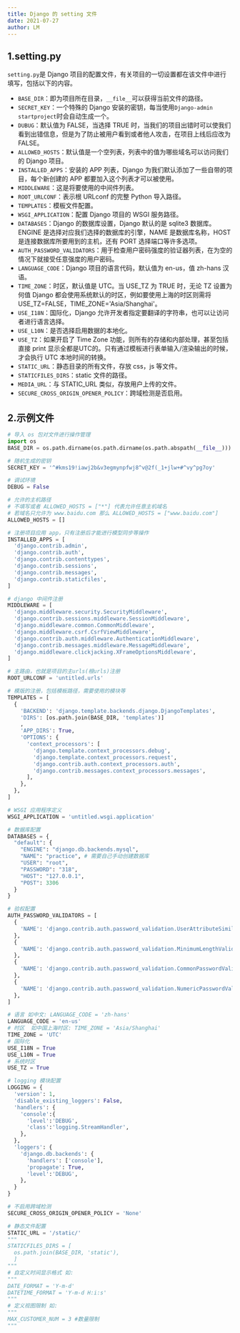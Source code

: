 ```yaml
---
title: Django 的 setting 文件
date: 2021-07-27
author: LM
---
```


## 1.setting.py

`setting.py`是 Django 项目的配置文件，有关项目的一切设置都在该文件中进行填写，包括以下的内容。

- `BASE_DIR`：即为项目所在目录，`__file__`可以获得当前文件的路径。
- `SECRET_KEY`：一个特殊的 Django 安装的密钥，每当使用`Django-admin startproject`时会自动生成一个。
- `DUBUG`：默认值为 FALSE，当选择 TRUE 时，当我们的项目出错时可以使我们看到出错信息，但是为了防止被用户看到或者他人攻击，在项目上线后应改为 FALSE。
- `ALLOWED_HOSTS`：默认值是一个空列表，列表中的值为哪些域名可以访问我们的 Django 项目。
- `INSTALLED_APPS`：安装的 APP 列表，Django 为我们默认添加了一些自带的项目，每个新创建的 APP 都要加入这个列表才可以被使用。
- `MIDDLEWARE`：这是将要使用的中间件列表。
- `ROOT_URLCONF`：表示根 URLconf 的完整 Python 导入路径。
- `TEMPLATES`：模板文件配置。
- `WSGI_APPLICATION`：配置 Django 项目的 WSGI 服务路径。
- `DATABASES`：Django 的数据库设置，Django 默认的是 sqlite3 数据库。ENGINE 是选择对应我们选择的数据库的引擎，NAME 是数据库名称，HOST 是连接数据库所要用到的主机，还有 PORT 选择端口等许多选项。
- `AUTH_PASSWORD_VALIDATORS`：用于检查用户密码强度的验证器列表，在为空的情况下就接受任意强度的用户密码。
- `LANGUAGE_CODE`：Django 项目的语言代码，默认值为 en-us，值 zh-hans 汉语。
- `TIME_ZONE`：时区，默认值是 UTC。当 USE_TZ 为 TRUE 时，无论 TZ 设置为何值 Django 都会使用系统默认的时区，例如要使用上海的时区则需将 USE_TZ=FALSE，TIME_ZONE='Asia/Shanghai'。
- `USE_I18N`：国际化，Django 允许开发者指定要翻译的字符串，也可以让访问者进行语言选择。
- `USE_L10N`：是否选择启用数据的本地化。
- `USE_TZ`：如果开启了 Time Zone 功能，则所有的存储和内部处理，甚至包括直接 print 显示全都是UTC的。只有通过模板进行表单输入/渲染输出的时候，才会执行 UTC 本地时间的转换。
- `STATIC_URL`：静态目录的所有文件，存放 css，js 等文件。
- `STATICFILES_DIRS`：static 文件的路径。
- `MEDIA_URL`：与 STATIC_URL 类似，存放用户上传的文件。
- `SECURE_CROSS_ORIGIN_OPENER_POLICY`：跨域检测是否启用。

## 2.示例文件

```python
# 导入 os 包对文件进行操作管理
import os
BASE_DIR = os.path.dirname(os.path.dirname(os.path.abspath(__file__)))

# 随机生成的密钥
SECRET_KEY = '^#kms19!iawj2b&v3egmynpfwj8^v@2f(_1+jlw+#^vy^pg7oy'

# 调试环境
DEBUG = False

# 允许的主机路径
# 不填写或者 ALLOWED_HOSTS = ["*"] 代表允许任意主机域名
# 若域名只允许为 www.baidu.com 那么 ALLOWED_HOSTS = ["www.baidu.com"]
ALLOWED_HOSTS = []

# 注册项目应用 app，只有注册后才能进行模型同步等操作
INSTALLED_APPS = [
  'django.contrib.admin',
  'django.contrib.auth',
  'django.contrib.contenttypes',
  'django.contrib.sessions',
  'django.contrib.messages',
  'django.contrib.staticfiles',
]

# django 中间件注册
MIDDLEWARE = [
  'django.middleware.security.SecurityMiddleware',
  'django.contrib.sessions.middleware.SessionMiddleware',
  'django.middleware.common.CommonMiddleware',
  'django.middleware.csrf.CsrfViewMiddleware',
  'django.contrib.auth.middleware.AuthenticationMiddleware',
  'django.contrib.messages.middleware.MessageMiddleware',
  'django.middleware.clickjacking.XFrameOptionsMiddleware',
]

# 主路由，也就是项目的主urls(根urls)注册
ROOT_URLCONF = 'untitled.urls'

# 模版的注册，包括模板路径，需要使用的模块等
TEMPLATES = [
  {
    'BACKEND': 'django.template.backends.django.DjangoTemplates',
    'DIRS': [os.path.join(BASE_DIR, 'templates')]
    ,
    'APP_DIRS': True,
    'OPTIONS': {
      'context_processors': [
        'django.template.context_processors.debug',
        'django.template.context_processors.request',
        'django.contrib.auth.context_processors.auth',
        'django.contrib.messages.context_processors.messages',
      ],
    },
  },
]

# WSGI 应用程序定义
WSGI_APPLICATION = 'untitled.wsgi.application'

# 数据库配置
DATABASES = {
  "default": {
    "ENGINE": "django.db.backends.mysql",
    "NAME": "practice", # 需要自己手动创建数据库
    "USER": "root",
    "PASSWORD": "318",
    "HOST": "127.0.0.1",
    "POST": 3306
  }
}

# 验权配置
AUTH_PASSWORD_VALIDATORS = [
  {
    'NAME': 'django.contrib.auth.password_validation.UserAttributeSimilarityValidator',
  },
  {
    'NAME': 'django.contrib.auth.password_validation.MinimumLengthValidator',
  },
  {
    'NAME': 'django.contrib.auth.password_validation.CommonPasswordValidator',
  },
  {
    'NAME': 'django.contrib.auth.password_validation.NumericPasswordValidator',
  },
]

# 语言 如中文: LANGUAGE_CODE = 'zh-hans'
LANGUAGE_CODE = 'en-us'
# 时区  如中国上海时区: TIME_ZONE = 'Asia/Shanghai'
TIME_ZONE = 'UTC'
# 国际化
USE_I18N = True
USE_L10N = True
# 系统时区
USE_TZ = True

# logging 模块配置
LOGGING = {
  'version': 1,
  'disable_existing_loggers': False,
  'handlers': {
    'console':{
      'level':'DEBUG',
      'class':'logging.StreamHandler',
    },
  },
  'loggers': {
    'django.db.backends': {
      'handlers': ['console'],
      'propagate': True,
      'level':'DEBUG',
    },
  }
}

# 不启用跨域检测
SECURE_CROSS_ORIGIN_OPENER_POLICY = 'None'

# 静态文件配置
STATIC_URL = '/static/'
"""
STATICFILES_DIRS = [
  os.path.join(BASE_DIR, 'static'),
  ]
"""
# 自定义时间显示格式 如:
"""
DATE_FORMAT = 'Y-m-d'
DATETIME_FORMAT = 'Y-m-d H:i:s'
"""
# 定义视图限制 如:
"""
MAX_CUSTOMER_NUM = 3 #数量限制
"""
```

